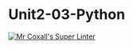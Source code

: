 # Unit2-03-Python
[![Mr Coxall's Super Linter](https://github.com/ICS3U-Programming-LiaD/Unit2-03-Python/workflows/Mr%20Coxall's%20Super%20Linter/badge.svg)](https://github.com/ICS3U-Programming-LiaD/Unit2-03-Python/actions/)
